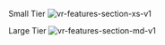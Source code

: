 Small Tier
![vr-features-section-xs-v1](https://github.com/user-attachments/assets/2cb2453b-90c8-4431-86f7-a991e03a0f87)

Large Tier
![vr-features-section-md-v1](https://github.com/user-attachments/assets/13244443-f1d2-4c68-9f01-e1459e017c05)

